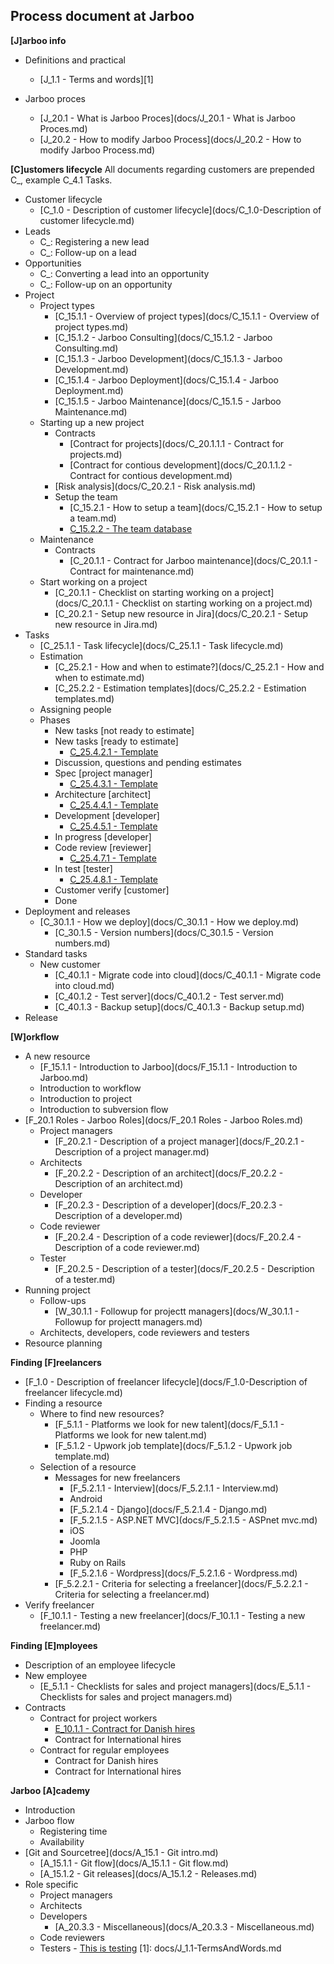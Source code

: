 Process document at Jarboo
--------------------------

**[J]arboo info**

- Definitions and practical
     - [J_1.1 - Terms and words][1]

- Jarboo proces
	 - [J_20.1 - What is Jarboo Proces](docs/J_20.1 - What is Jarboo Proces.md)
	 - [J_20.2 - How to modify Jarboo Process](docs/J_20.2 - How to modify Jarboo Process.md)

**[C]ustomers lifecycle** 
All documents regarding customers are prepended C_, example C_4.1 Tasks. 

 - Customer lifecycle
	 - [C_1.0 - Description of customer lifecycle](docs/C_1.0-Description of customer lifecycle.md)
 - Leads
	 - C_: Registering a new lead
	 - C_: Follow-up on a lead
 - Opportunities
	 - C_: Converting a lead into an opportunity 
	 - C_: Follow-up on an opportunity
 - Project
 	 - Project types
 	 	 - [C_15.1.1 - Overview of project types](docs/C_15.1.1 - Overview of project types.md)
 	 	 - [C_15.1.2 - Jarboo Consulting](docs/C_15.1.2 - Jarboo Consulting.md)
		 - [C_15.1.3 - Jarboo Development](docs/C_15.1.3 - Jarboo Development.md)
		 - [C_15.1.4 - Jarboo Deployment](docs/C_15.1.4 - Jarboo Deployment.md)
		 - [C_15.1.5 - Jarboo Maintenance](docs/C_15.1.5 - Jarboo Maintenance.md)
	 - Starting up a new project
		 - Contracts
	     	-	[Contract for projects](docs/C_20.1.1.1 - Contract for projects.md)
	     	-	[Contract for contious development](docs/C_20.1.1.2 - Contract for contious development.md)
	      - [Risk analysis](docs/C_20.2.1 - Risk analysis.md)
	      - Setup the team
	  	     - [C_15.2.1 - How to setup a team](docs/C_15.2.1 - How to setup a team.md)
	  	     - [C_15.2.2 - The team database](https://docs.google.com/spreadsheets/d/1iMBE4RDVq6SeZAGZ268X_FbVldlyAxSb5JGh0cn6H-4/edit#gid=225165076)
     - Maintenance
		 - Contracts
	     	-	[C_20.1.1 - Contract for Jarboo maintenance](docs/C_20.1.1 - Contract for maintenance.md)
	 - Start working on a project
	  	 - [C_20.1.1 - Checklist on starting working on a project](docs/C_20.1.1 - Checklist on starting working on a project.md)
	  	 - [C_20.2.1 - Setup new resource in Jira](docs/C_20.2.1 - Setup new resource in Jira.md)
 - Tasks
	 - [C_25.1.1 - Task lifecycle](docs/C_25.1.1 - Task lifecycle.md)
	 - Estimation
	 	- [C_25.2.1 - How and when to estimate?](docs/C_25.2.1 - How and when to estimate.md)
	 	- [C_25.2.2 - Estimation templates](docs/C_25.2.2 - Estimation templates.md)
	 - Assigning people
	 - Phases
	 	- New tasks [not ready to estimate]
	 	- New tasks [ready to estimate]
	 		- [C_25.4.2.1 - Template](https://trello.com/c/mqQGMdiO/11-template)
	 	- Discussion, questions and pending estimates
	 	- Spec [project manager]
	 		- [C_25.4.3.1 - Template](https://trello.com/c/2puSnp95/2-template)
	 	- Architecture [architect]
	 		- [C_25.4.4.1 - Template](https://trello.com/c/nMTuK7hV/1-template)
	 	- Development [developer]
	 		- [C_25.4.5.1 - Template](https://trello.com/c/TG2szRlA/3-template)
	 	- In progress [developer]
	 	- Code review [reviewer]
	 		- [C_25.4.7.1 - Template](https://trello.com/c/UvsbU5WE/4-template)
	 	- In test [tester]
	 		- [C_25.4.8.1 - Template](https://trello.com/c/QvyoHh0N/5-template)
	 	- Customer verify [customer]
	 	- Done
 - Deployment and releases
 	- [C_30.1.1 - How we deploy](docs/C_30.1.1 - How we deploy.md)
 		- [C_30.1.5 - Version numbers](docs/C_30.1.5 - Version numbers.md)
 - Standard tasks
 	 - New customer
 	     - [C_40.1.1 - Migrate code into cloud](docs/C_40.1.1 - Migrate code into cloud.md)
 	     - [C_40.1.2 - Test server](docs/C_40.1.2 - Test server.md)
 	     - [C_40.1.3 - Backup setup](docs/C_40.1.3 - Backup setup.md)
 - Release

**[W]orkflow**
 
 - A new resource
	 - [F_15.1.1 - Introduction to Jarboo](docs/F_15.1.1 - Introduction to Jarboo.md)
	 - Introduction to workflow
	 - Introduction to project
	 - Introduction to subversion flow
 - [F_20.1 Roles - Jarboo Roles](docs/F_20.1 Roles - Jarboo Roles.md)
     - Project managers
         - [F_20.2.1 - Description of a project manager](docs/F_20.2.1 - Description of a project manager.md)
     - Architects
     	- [F_20.2.2 - Description of an architect](docs/F_20.2.2 - Description of an architect.md)
 	 - Developer
 	 	- [F_20.2.3 - Description of a developer](docs/F_20.2.3 - Description of a developer.md)
 	 - Code reviewer
 	 	- [F_20.2.4 - Description of a code reviewer](docs/F_20.2.4 - Description of a code reviewer.md)
	 - Tester
	 	- [F_20.2.5 - Description of a tester](docs/F_20.2.5 - Description of a tester.md)
 - Running project
 	  - Follow-ups
 	  	- [W_30.1.1 - Followup for projectt managers](docs/W_30.1.1 - Followup for projectt managers.md)
 	  - Architects, developers, code reviewers and testers
 - Resource planning

**Finding [F]reelancers**

 - [F_1.0 - Description of freelancer lifecycle](docs/F_1.0-Description of freelancer lifecycle.md)
 - Finding a resource
 	- Where to find new resources?
 		- [F_5.1.1 - Platforms we look for new talent](docs/F_5.1.1 - Platforms we look for new talent.md)
 		- [F_5.1.2 - Upwork job template](docs/F_5.1.2 - Upwork job template.md)
 	- Selection of a resource
 		- Messages for new freelancers
 			- [F_5.2.1.1 - Interview](docs/F_5.2.1.1 - Interview.md)
 			- Android
 			- [F_5.2.1.4 - Django](docs/F_5.2.1.4 - Django.md)
 			- [F_5.2.1.5 - ASP.NET MVC](docs/F_5.2.1.5 - ASPnet mvc.md)
			- iOS 
			- Joomla
			- PHP
 			- Ruby on Rails
 			- [F_5.2.1.6 - Wordpress](docs/F_5.2.1.6 - Wordpress.md)
 		- [F_5.2.2.1 - Criteria for selecting a freelancer](docs/F_5.2.2.1 - Criteria for selecting a freelancer.md)
 - Verify freelancer
    - [F_10.1.1 - Testing a new freelancer](docs/F_10.1.1 - Testing a new freelancer.md)


**Finding [E]mployees**

- Description of an employee lifecycle
- New employee
	- [E_5.1.1 - Checklists for sales and project managers](docs/E_5.1.1 - Checklists for sales and project managers.md)
- Contracts
	- Contract for project workers
		- [E_10.1.1 - Contract for Danish hires](https://docs.google.com/a/jarboo.com/document/d/1s3Z1ZG86yH89LhQuEiJuHaGbN-sfgZ-GfGQHZnUkPtw/edit?usp=sharing)
		- Contract for International hires
	- Contract for regular employees
		- Contract for Danish hires
		- Contract for International hires

**Jarboo [A]cademy**

- Introduction
- Jarboo flow
	- Registering time
	- Availability
- [Git and Sourcetree](docs/A_15.1 - Git intro.md)
	- [A_15.1.1 - Git flow](docs/A_15.1.1 - Git flow.md)
	- [A_15.1.2 - Git releases](docs/A_15.1.2 - Releases.md)
- Role specific
     - Project managers
     - Architects
     - Developers
     	- [A_20.3.3 - Miscellaneous](docs/A_20.3.3 - Miscellaneous.md)
     - Code reviewers
     - Testers
      - [This is testing](docs/testing.md)
[1]: docs/J_1.1-TermsAndWords.md

